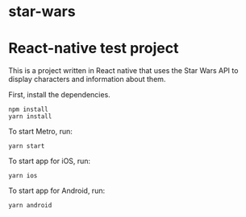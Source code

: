 # star-wars

React-native test project
===============

This is a project written in React native that uses the Star Wars API to display characters and information about them.

First, install the dependencies.

```
npm install
yarn install
```

To start Metro, run:

```
yarn start
```

To start app for iOS, run:

```
yarn ios
```

To start app for Android, run:

```
yarn android
```

